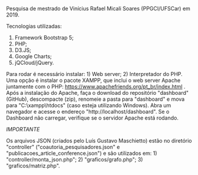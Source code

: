 Pesquisa de mestrado de Vinícius Rafael Micali Soares (PPGCI/UFSCar) em 2019.

Tecnologias utilizadas:

1) Framework Bootstrap 5;
2) PHP;
3) D3.JS;
4) Google Charts;
5) jQCloud/jQuery.

Para rodar é necessário instalar: 1) Web server; 2) Interpretador do PHP. Uma opção é instalar o pacote XAMPP, que inclui o web server Apache juntamente com o PHP: https://www.apachefriends.org/pt_br/index.html . Após a instalação do Apache, faça o download do repositório "dashboard" (GitHub), descompacte (zip), renomeie a pasta para "dashboard" e mova para "C:\xampp\htdocs\" (caso esteja utilizando Windows). Abra um navegador e acesse o endereço "http://localhost/dashboard". Se o Dashboard não carregar, verifique se o servidor Apache está rodando.

*IMPORTANTE*

Os arquivos JSON (criados pelo Luís Gustavo Maschietto) estão no diretório "controller" ("coautoria_pesquisadores.json" e "publicacoes_article_conference.json") e são utilizados em: 1) "controller/monta_json.php"; 2) "graficos/grafo.php"; 3) "graficos/matriz.php".
